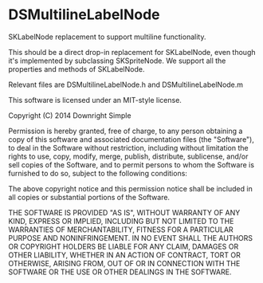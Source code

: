 DSMultilineLabelNode
====================

SKLabelNode replacement to support multiline functionality.

This should be a direct drop-in replacement for SKLabelNode, even though it's implemented by subclassing SKSpriteNode.  We support all the properties and methods of SKLabelNode.

Relevant files are DSMultilineLabelNode.h and DSMultilineLabelNode.m




This software is licensed under an MIT-style license.  

Copyright (C) 2014 Downright Simple

Permission is hereby granted, free of charge, to any person obtaining a copy of this software and associated documentation files (the "Software"), to deal in the Software without restriction, including without limitation the rights to use, copy, modify, merge, publish, distribute, sublicense, and/or sell copies of the Software, and to permit persons to whom the Software is furnished to do so, subject to the following conditions:

The above copyright notice and this permission notice shall be included in all copies or substantial portions of the Software.

THE SOFTWARE IS PROVIDED "AS IS", WITHOUT WARRANTY OF ANY KIND, EXPRESS OR IMPLIED, INCLUDING BUT NOT LIMITED TO THE WARRANTIES OF MERCHANTABILITY, FITNESS FOR A PARTICULAR PURPOSE AND NONINFRINGEMENT. IN NO EVENT SHALL THE AUTHORS OR COPYRIGHT HOLDERS BE LIABLE FOR ANY CLAIM, DAMAGES OR OTHER LIABILITY, WHETHER IN AN ACTION OF CONTRACT, TORT OR OTHERWISE, ARISING FROM, OUT OF OR IN CONNECTION WITH THE SOFTWARE OR THE USE OR OTHER DEALINGS IN THE SOFTWARE.
